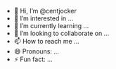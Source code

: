 - 👋 Hi, I’m @centjocker
- 👀 I’m interested in ...
- 🌱 I’m currently learning ...
- 💞️ I’m looking to collaborate on ...
- 📫 How to reach me ...
- 😄 Pronouns: ...
- ⚡ Fun fact: ...

<!---
centjocker/centjocker is a ✨ special ✨ repository because its `README.md` (this file) appears on your GitHub profile.
You can click the Preview link to take a look at your changes.
--->

